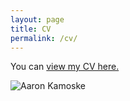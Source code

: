 ```yaml
---
layout: page
title: CV
permalink: /cv/
---
```


You can [view my CV here.]({{akamoske.github.io}}/images/Kamoske_CV_Working_20190910.pdf)

![Aaron Kamoske](images/Canopy2_HARVflux_20170820.jpg)